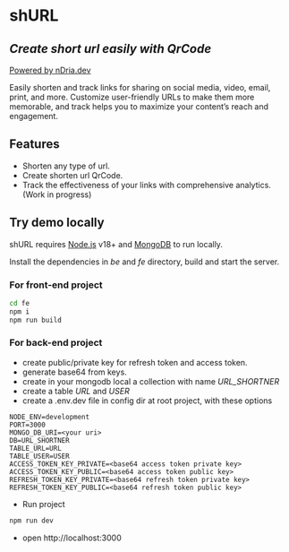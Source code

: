 # shURL

## _Create short url easily with QrCode_

[Powered by nDria.dev](https://ndria.dev/shurl)

Easily shorten and track links for sharing on social media, video, email, print, and more. Customize user-friendly URLs to make them more memorable, and track helps you to maximize your content’s reach and engagement.

## Features

- Shorten any type of url.
- Create shorten url QrCode.
- Track the effectiveness of your links with comprehensive analytics. (Work in progress)

## Try demo locally

shURL requires [Node.js](https://nodejs.org/) v18+ and [MongoDB](https://www.mongodb.com/) to run locally.

Install the dependencies in _be_ and _fe_ directory, build and start the server.

### For front-end project
```sh
cd fe
npm i
npm run build
```

### For back-end project
- create public/private key for refresh token and access token.
- generate base64 from keys.
- create in your mongodb local a collection with name _URL_SHORTNER_
- create a table _URL_ and _USER_
- create a .env.dev file in config dir at root project, with these options
```
NODE_ENV=development
PORT=3000
MONGO_DB_URI=<your uri>
DB=URL_SHORTNER
TABLE_URL=URL
TABLE_USER=USER
ACCESS_TOKEN_KEY_PRIVATE=<base64 access token private key>
ACCESS_TOKEN_KEY_PUBLIC=<base64 access token public key>
REFRESH_TOKEN_KEY_PRIVATE=<base64 refresh token private key>
REFRESH_TOKEN_KEY_PUBLIC=<base64 refresh token public key>
```
- Run project
```sh
npm run dev
```
- open http://localhost:3000
